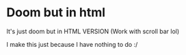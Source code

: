 # Doom but in html

It's just doom but in HTML VERSION (Work with scroll bar lol)

I make this just because I have nothing to do :/

